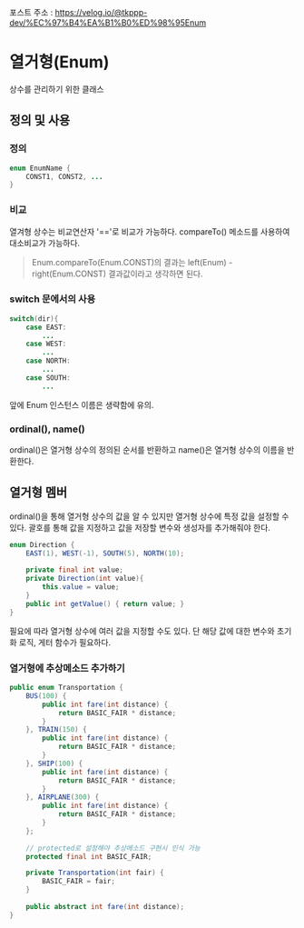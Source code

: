 포스트 주소 : https://velog.io/@tkppp-dev/%EC%97%B4%EA%B1%B0%ED%98%95Enum

# 열거형(Enum)
상수를 관리하기 위한 클래스

## 정의 및 사용
### 정의
``` java
enum EnumName {
    CONST1, CONST2, ...
}

```
### 비교
열겨형 상수는 비교연산자 '=='로 비교가 가능하다. compareTo() 메소드를 사용하여 대소비교가 가능하다.
> Enum.compareTo(Enum.CONST)의 결과는
> left(Enum) - right(Enum.CONST) 결과값이라고 생각하면 된다.

### switch 문에서의 사용
``` java
switch(dir){
    case EAST:
        ...
    case WEST:
        ...
    case NORTH:
        ...
    case SOUTH:
        ...
```
앞에 Enum 인스턴스 이름은 생략함에 유의.


### ordinal(), name()
ordinal()은 열거형 상수의 정의된 순서를 반환하고 name()은 열거형 상수의 이름을 반환한다.


## 열거형 멤버
ordinal()을 통해 열거형 상수의 값을 알 수 있지만 열거형 상수에 특정 값을 설정할 수 있다. 괄호를 통해 값을 지정하고 값을 저장할 변수와 생성자를 추가해줘야 한다.
``` java
enum Direction {
    EAST(1), WEST(-1), SOUTH(5), NORTH(10);
    
    private final int value;
    private Direction(int value){
    	this.value = value;
    }
    public int getValue() { return value; }
}
```
필요에 따라 열거형 상수에 여러 값을 지정할 수도 있다. 단 해당 값에 대한 변수와 초기화 로직, 게터 함수가 필요하다.

### 열거형에 추상메소드 추가하기

``` java
public enum Transportation {
    BUS(100) {
        public int fare(int distance) {
            return BASIC_FAIR * distance;
        }
    }, TRAIN(150) {
        public int fare(int distance) {
            return BASIC_FAIR * distance;
        }
    }, SHIP(100) {
        public int fare(int distance) {
            return BASIC_FAIR * distance;
        }
    }, AIRPLANE(300) {
        public int fare(int distance) {
            return BASIC_FAIR * distance;
        }
    };
    
    // protected로 설정해야 추상메소드 구현시 인식 가능
    protected final int BASIC_FAIR;

    private Transportation(int fair) {
        BASIC_FAIR = fair;
    }
    
    public abstract int fare(int distance);
}

```